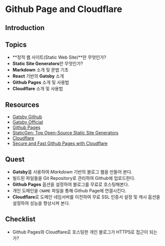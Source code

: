 # Github Page and Cloudflare

## Introduction


## Topics

- **정적 웹 사이트(Static Web Site)**란 무엇인가?
- **Static Site Generators**란 무엇인가?
- **Markdown** 소개 및 문법 기초
- **React** 기반의 **Gatsby** 소개
- **Github Pages** 소개 및 사용법
- **Cloudflare** 소개 및 사용법


## Resources

- [Gatsby Github](https://github.com/gatsbyjs/gatsby)
- [Gatsby Official](https://www.gatsbyjs.org/)
- [Github Pages](https://pages.github.com/)
- [StaticGen: Top Open-Source Static Site Generators](https://www.staticgen.com/)
- [Cloudflare](https://cloudflare.com)
- [Secure and Fast Github Pages with Cloudflare](https://blog.cloudflare.com/secure-and-fast-github-pages-with-cloudflare/)


## Quest

- **Gatsby**를 사용하여 *Markdown* 기반의 블로그 웹을 만들어 본다.
- 빌드된 파일들을 Git Repository로 관리하여 Github에 업로드한다.
- **Github Pages** 옵션을 설정하여 블로그를 무료로 호스팅해본다.
- 개인 도메인을 `CNAME` 파일을 통해 Github Page에 연결시킨다.
- **Cloudflare**로 도메인 네임서버를 이전하여 무료 SSL 인증서 설정 및 캐시 옵션을 설정하여 성능을 향상시켜 본다.


## Checklist

- Github Pages와 Cloudflare로 호스팅한 개인 블로그가 HTTPS로 접근이 되는가?
